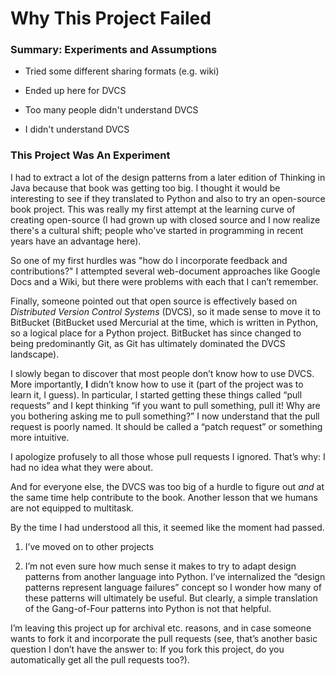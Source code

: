 Why This Project Failed
=======================

### Summary: Experiments and Assumptions

-   Tried some different sharing formats (e.g. wiki)

-   Ended up here for DVCS

-   Too many people didn't understand DVCS

-   I didn't understand DVCS

### This Project Was An Experiment

I had to extract a lot of the design patterns from a later edition of Thinking
in Java because that book was getting too big. I thought it would be interesting
to see if they translated to Python and also to try an open-source book project.
This was really my first attempt at the learning curve of creating open-source
(I had grown up with closed source and I now realize there's a cultural shift;
people who've started in programming in recent years have an advantage here).

So one of my first hurdles was "how do I incorporate feedback and
contributions?" I attempted several web-document approaches like Google Docs and
a Wiki, but there were problems with each that I can’t remember.

Finally, someone pointed out that open source is effectively based on
*Distributed Version Control Systems* (DVCS), so it made sense to move it to
BitBucket (BitBucket used Mercurial at the time, which is written in Python, so
a logical place for a Python project. BitBucket has since changed to being
predominantly Git, as Git has ultimately dominated the DVCS landscape).

I slowly began to discover that most people don’t know how to use DVCS. More
importantly, **I** didn’t know how to use it (part of the project was to learn
it, I guess). In particular, I started getting these things called “pull
requests” and I kept thinking “if you want to pull something, pull it! Why are
you bothering asking me to pull something?” I now understand that the pull
request is poorly named. It should be called a “patch request” or something more
intuitive.

I apologize profusely to all those whose pull requests I ignored. That’s why: I
had no idea what they were about.

And for everyone else, the DVCS was too big of a hurdle to figure out *and* at
the same time help contribute to the book. Another lesson that we humans are not
equipped to multitask.

By the time I had understood all this, it seemed like the moment had passed.

1.  I’ve moved on to other projects

2.  I’m not even sure how much sense it makes to try to adapt design patterns
    from another language into Python. I’ve internalized the “design patterns
    represent language failures” concept so I wonder how many of these patterns
    will ultimately be useful. But clearly, a simple translation of the
    Gang-of-Four patterns into Python is not that helpful.

I’m leaving this project up for archival etc. reasons, and in case someone wants
to fork it and incorporate the pull requests (see, that’s another basic question
I don’t have the answer to: If you fork this project, do you automatically get
all the pull requests too?).